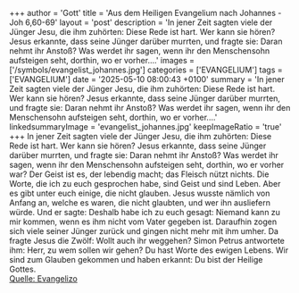 +++
author = 'Gott'
title = 'Aus dem Heiligen Evangelium nach Johannes - Joh 6,60-69'
layout = 'post'
description = 'In jener Zeit sagten viele der Jünger Jesu, die ihm zuhörten: Diese Rede ist hart. Wer kann sie hören? Jesus erkannte, dass seine Jünger darüber murrten, und fragte sie: Daran nehmt ihr Anstoß? Was werdet ihr sagen, wenn ihr den Menschensohn aufsteigen seht, dorthin, wo er vorher....'
images = ['/symbols/evangelist_johannes.jpg']
categories = ['EVANGELIUM']
tags = ['EVANGELIUM']
date = '2025-05-10 08:00:43 +0100'
summary = 'In jener Zeit sagten viele der Jünger Jesu, die ihm zuhörten: Diese Rede ist hart. Wer kann sie hören? Jesus erkannte, dass seine Jünger darüber murrten, und fragte sie: Daran nehmt ihr Anstoß? Was werdet ihr sagen, wenn ihr den Menschensohn aufsteigen seht, dorthin, wo er vorher....'
linkedsummaryImage = 'evangelist_johannes.jpg'
keepImageRatio = 'true'
+++
In jener Zeit sagten viele der Jünger Jesu, die ihm zuhörten: Diese Rede ist hart. Wer kann sie hören?
Jesus erkannte, dass seine Jünger darüber murrten, und fragte sie: Daran nehmt ihr Anstoß?
Was werdet ihr sagen, wenn ihr den Menschensohn aufsteigen seht, dorthin, wo er vorher war?
Der Geist ist es, der lebendig macht; das Fleisch nützt nichts.<!--more--> Die Worte, die ich zu euch gesprochen habe, sind Geist und sind Leben.
Aber es gibt unter euch einige, die nicht glauben. Jesus wusste nämlich von Anfang an, welche es waren, die nicht glaubten, und wer ihn ausliefern würde.
Und er sagte: Deshalb habe ich zu euch gesagt: Niemand kann zu mir kommen, wenn es ihm nicht vom Vater gegeben ist.
Daraufhin zogen sich viele seiner Jünger zurück und gingen nicht mehr mit ihm umher.
Da fragte Jesus die Zwölf: Wollt auch ihr weggehen?
Simon Petrus antwortete ihm: Herr, zu wem sollen wir gehen? Du hast Worte des ewigen Lebens.
Wir sind zum Glauben gekommen und haben erkannt: Du bist der Heilige Gottes.<br> [Quelle: Evangelizo](https://evangeliumtagfuertag.org/DE/gospel)